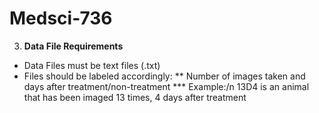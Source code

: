 # Medsci-736
3. **Data File Requirements**
 - Data Files must be text files (.txt)
 - Files should be labeled accordingly: 
	** Number of images taken and days after treatment/non-treatment 
	*** Example:/n 
			13D4 is an animal that has been imaged 13 times, 4 days after treatment 
